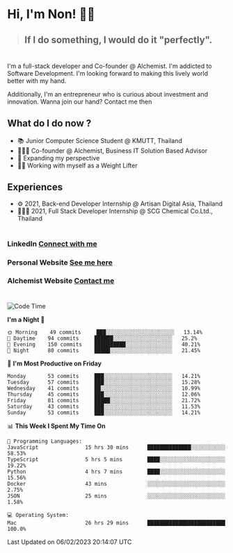 # Hi, I'm Non! 🖐🏻

> ## If I do something, I would do it "perfectly".

#

I'm a full-stack developer and Co-founder @ Alchemist. I'm addicted to Software Development. I'm looking forward to making this lively world better with my hand.

Additionally, I'm an entrepreneur who is curious about investment and innovation. Wanna join our hand? Contact me then

## What do I do now ?

- 📚 Junior Computer Science Student @ KMUTT, Thailand
- 🧑🏻‍💻 Co-founder @ Alchemist, Business IT Solution Based Advisor
- 🌈 Expanding my perspective
- 🏋🏻 Working with myself as a Weight Lifter

## Experiences

- ⚙️ 2021, Back-end Developer Internship @ Artisan Digital Asia, Thailand
- 🧑🏻‍💻 2021, Full Stack Developer Internship @ SCG Chemical Co.Ltd., Thailand

#

### LinkedIn [Connect with me](https://www.linkedin.com/in/non-nontra/)

### Personal Website [See me here](https://nonnontra.com/)

### Alchemist Website [Contact me](https://alchemist-softwarehouse.co/)

#

<!--START_SECTION:waka-->
![Code Time](http://img.shields.io/badge/Code%20Time-2%2C403%20hrs%2018%20mins-blue)

**I'm a Night 🦉** 

```text
🌞 Morning    49 commits     ███░░░░░░░░░░░░░░░░░░░░░░   13.14% 
🌆 Daytime    94 commits     ██████░░░░░░░░░░░░░░░░░░░   25.2% 
🌃 Evening    150 commits    ██████████░░░░░░░░░░░░░░░   40.21% 
🌙 Night      80 commits     █████░░░░░░░░░░░░░░░░░░░░   21.45%

```
📅 **I'm Most Productive on Friday** 

```text
Monday       53 commits     ███░░░░░░░░░░░░░░░░░░░░░░   14.21% 
Tuesday      57 commits     ███░░░░░░░░░░░░░░░░░░░░░░   15.28% 
Wednesday    41 commits     ██░░░░░░░░░░░░░░░░░░░░░░░   10.99% 
Thursday     45 commits     ███░░░░░░░░░░░░░░░░░░░░░░   12.06% 
Friday       81 commits     █████░░░░░░░░░░░░░░░░░░░░   21.72% 
Saturday     43 commits     ███░░░░░░░░░░░░░░░░░░░░░░   11.53% 
Sunday       53 commits     ███░░░░░░░░░░░░░░░░░░░░░░   14.21%

```


📊 **This Week I Spent My Time On** 

```text
💬 Programming Languages: 
JavaScript               15 hrs 30 mins      ██████████████░░░░░░░░░░░   58.53% 
TypeScript               5 hrs 5 mins        ████░░░░░░░░░░░░░░░░░░░░░   19.22% 
Python                   4 hrs 7 mins        ████░░░░░░░░░░░░░░░░░░░░░   15.56% 
Docker                   43 mins             ░░░░░░░░░░░░░░░░░░░░░░░░░   2.75% 
JSON                     25 mins             ░░░░░░░░░░░░░░░░░░░░░░░░░   1.58%

💻 Operating System: 
Mac                      26 hrs 29 mins      █████████████████████████   100.0%

```


 Last Updated on 06/02/2023 20:14:07 UTC
<!--END_SECTION:waka-->
